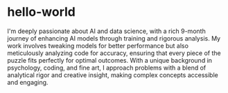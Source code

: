 # hello-world
I'm deeply passionate about AI and data science, with a rich 9-month journey of enhancing AI models through training and rigorous analysis. My work involves tweaking models for better performance but also meticulously analyzing code for accuracy, ensuring that every piece of the puzzle fits perfectly for optimal outcomes. With a unique background in psychology, coding, and fine art, I approach problems with a blend of analytical rigor and creative insight, making complex concepts accessible and engaging.
